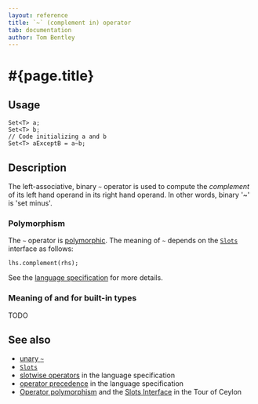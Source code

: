 ```yaml
---
layout: reference
title: `~` (complement in) operator
tab: documentation
author: Tom Bentley
---
```


# #{page.title}

## Usage 

    Set<T> a;
    Set<T> b;
    // Code initializing a and b
    Set<T> aExceptB = a~b;

## Description

The left-associative, binary `~` operator is used to compute the 
*complement* of its left hand operand in its right hand operand. In other 
words, binary '~' is 'set minus'.

### Polymorphism

The `~` operator is [polymorphic](/documentation/tour/language-module/#operator_polymorphism). 
The meaning of `~` depends on the 
[`Slots`](../../ceylon.language/Slots) interface as follows:

    lhs.complement(rhs);

See the [language specification](#{site.urls.spec}#slotwiseoperators) for 
more details.

### Meaning of and for built-in types

TODO

## See also

* [unary `~`](../complement)
* [`Slots`](../../ceylon.language/Slots)
* [slotwise operators](#{site.urls.spec}#slotwiseoperators) in the 
  language specification
* [operator precedence](#{site.urls.spec}#operatorprecedence) in the 
  language specification
* [Operator polymorphism](/documentation/tour/language-module/#operator_polymorphism) 
  and the
  [Slots Interface](/documentation/tour/language-module/#the_slots_interface) 
  in the Tour of Ceylon


